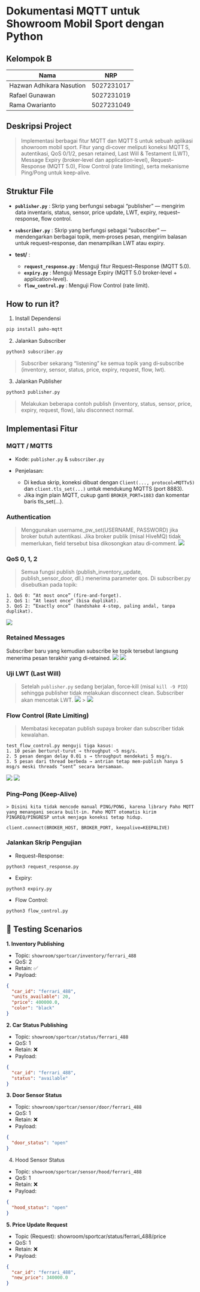 # **Dokumentasi MQTT untuk Showroom Mobil Sport dengan Python**

## Kelompok B

| Nama                     | NRP        |
| ------------------------ | ---------- |
| Hazwan Adhikara Nasution | 5027231017 |
| Rafael Gunawan           | 5027231019 |
| Rama Owarianto           | 5027231049 |

## Deskripsi Project

> Implementasi berbagai fitur MQTT dan MQTT S untuk sebuah aplikasi showroom mobil sport. Fitur yang di‐cover meliputi koneksi MQTT S, autentikasi, QoS 0/1/2, pesan retained, Last Will & Testament (LWT), Message Expiry (broker‐level dan application‐level), Request–Response (MQTT 5.0), Flow Control (rate limiting), serta mekanisme Ping/Pong untuk keep‐alive.

## Struktur File

- **`publisher.py`** : Skrip yang berfungsi sebagai “publisher” — mengirim data inventaris, status, sensor, price update, LWT, expiry, request–response, flow control.

- **`subscriber.py`** : Skrip yang berfungsi sebagai “subscriber” — mendengarkan berbagai topik, mem‐proses pesan, mengirim balasan untuk request–response, dan menampilkan LWT atau expiry.

- **test/** :

  - **`request_response.py`** : Menguji fitur Request–Response (MQTT 5.0).
  - **`expiry.py`** : Menguji Message Expiry (MQTT 5.0 broker‐level + application‐level).
  - **`flow_control.py`** : Menguji Flow Control (rate limit).

## How to run it?

1. Install Dependensi

```bash
pip install paho-mqtt
```

2. Jalankan Subscriber

```bash
python3 subscriber.py
```

> Subscriber sekarang “listening” ke semua topik yang di‐subscribe (inventory, sensor, status, price, expiry, request, flow, lwt).

3. Jalankan Publisher

```bash
python3 publisher.py
```

> Melakukan beberapa contoh publish (inventory, status, sensor, price, expiry, request, flow), lalu disconnect normal.

## Implementasi Fitur

### **MQTT / MQTTS**

- Kode: `publisher.py` & `subscriber.py`

- Penjelasan:
  - Di kedua skrip, koneksi dibuat dengan `Client(..., protocol=MQTTv5)` dan `client.tls_set(...)` untuk mendukung MQTTS (port 8883).
  - Jika ingin plain MQTT, cukup ganti `BROKER_PORT=1883` dan komentar baris tls_set(...).

### **Authentication**

> Menggunakan username_pw_set(USERNAME, PASSWORD) jika broker butuh autentikasi. Jika broker publik (misal HiveMQ) tidak memerlukan, field tersebut bisa dikosongkan atau di‐comment.
> <img src="./img/authentication.jpg">

### **QoS 0, 1, 2**

> Semua fungsi publish (publish_inventory_update, publish_sensor_door, dll.) menerima parameter qos. Di subscriber.py disebutkan pada topik:

```
1. QoS 0: “At most once” (fire‐and‐forget).
2. QoS 1: “At least once” (bisa duplikat).
3. QoS 2: “Exactly once” (handshake 4‐step, paling andal, tanpa duplikat).
```

<img src="./img/qos.jpg">

### **Retained Messages**

Subscriber baru yang kemudian subscribe ke topik tersebut langsung menerima pesan terakhir yang di‐retained.
<img src="./img/retained message.jpg">
<img src="./img/retained message 2.jpg">

### **Uji LWT (Last Will)**

> Setelah `publisher.py` sedang berjalan, force‐kill (misal `kill -9 PID`) sehingga publisher tidak melakukan disconnect clean. Subscriber akan mencetak LWT.
> <img src="./img/lwt.jpg"> > <img src="./img/kill lwt.jpg">

### **Flow Control (Rate Limiting)**

> Membatasi kecepatan publish supaya broker dan subscriber tidak kewalahan.

```
test_flow_control.py menguji tiga kasus:
1. 10 pesan berturut‐turut → throughput ~5 msg/s.
2. 5 pesan dengan delay 0.01 s → throughput mendekati 5 msg/s.
3. 5 pesan dari thread berbeda → antrian tetap mem‐publish hanya 5 msg/s meski threads “sent” secara bersamaan.
```

<img src="./img/flow control.jpg">
<img src="./img/flow control 2.jpg">

### **Ping–Pong (Keep-Alive)**

    > Disini kita tidak mencode manual PING/PONG, karena library Paho MQTT yang menangani secara built‐in. Paho MQTT otomatis kirim PINGREQ/PINGRESP untuk menjaga koneksi tetap hidup.

```
client.connect(BROKER_HOST, BROKER_PORT, keepalive=KEEPALIVE)
```

### **Jalankan Skrip Pengujian**

- Request–Response:

```
python3 request_response.py
```

- Expiry:

```
python3 expiry.py
```

- Flow Control:

```
python3 flow_control.py
```

## 🧪 Testing Scenarios

**1. Inventory Publishing**

- Topic: `showroom/sportcar/inventory/ferrari_488`
- QoS: 2
- Retain: ✅
- Payload:

```json
{
  "car_id": "ferrari_488",
  "units_available": 20,
  "price": 400000.0,
  "color": "black"
}
```

**2. Car Status Publishing**

- Topic: `showroom/sportcar/status/ferrari_488`
- QoS: 1
- Retain: ❌
- Payload:

```json
{
  "car_id": "ferrari_488",
  "status": "available"
}
```

**3. Door Sensor Status**

- Topic: `showroom/sportcar/sensor/door/ferrari_488`
- QoS: 1
- Retain: ❌
- Payload:

```json
{
  "door_status": "open"
}
```

4. Hood Sensor Status

- Topic: `showroom/sportcar/sensor/hood/ferrari_488`
- QoS: 1
- Retain: ❌
- Payload:

```json
{
  "hood_status": "open"
}
```

**5. Price Update Request**

- Topic (Request): showroom/sportcar/status/ferrari_488/price
- QoS: 1
- Retain: ❌
- Payload:

```json
{
  "car_id": "ferrari_488",
  "new_price": 340000.0
}
```

